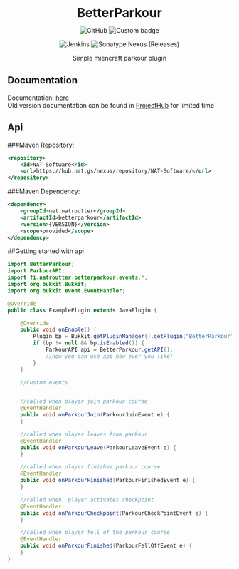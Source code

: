 
<div align="center">
<h1 style="margin: 0px;font-weight: 700;font-family:-apple-system,BlinkMacSystemFont,Segoe UI,Helvetica,Arial,sans-serif,Apple Color Emoji,Segoe UI Emoji">BetterParkour</h1>

![GitHub](https://img.shields.io/github/license/natroutter/betterparkour?style=for-the-badge)
![Custom badge](https://img.shields.io/endpoint?color=%2303fc4e&style=for-the-badge&url=https%3A%2F%2Fhub.nat.gs%2Fjavadoc%2Fversion.php%3Fproject%3Dbetterparkour)

![Jenkins](https://img.shields.io/jenkins/build?jobUrl=https%3A%2F%2Fhub.nat.gs%2Fjenkins%2Fjob%2FBetterParkour%2F&style=for-the-badge)
![Sonatype Nexus (Releases)](https://img.shields.io/nexus/r/net.natroutter/betterparkour?server=https%3A%2F%2Fhub.nat.gs%2Fnexus%2F&style=for-the-badge)

Simple miencraft parkour plugin
 
</div>

## Documentation
Documentation: [here](https://hub.nat.gs/javadoc/latest.php?project=betterparkour)  
Old version documentation can be found in [ProjectHub](https://hub.nat.gs/index.php?project=BetterParkour) for limited time

## Api
###Maven Repository:
````xml
<repository>
    <id>NAT-Software</id>
    <url>https://hub.nat.gs/nexus/repository/NAT-Software/</url>
</repository>
````

###Maven Dependency:
````xml
<dependency>
    <groupId>net.natroutter</groupId>
    <artifactId>betterparkour</artifactId>
    <version>{VERSION}</version>
    <scope>provided</scope>
</dependency>
````

##Getting started with api

````java
import BetterParkour;
import ParkourAPI;
import fi.natroutter.betterparkour.events.*;
import org.bukkit.Bukkit;
import org.bukkit.event.EventHandler;

@Override
public class ExamplePlugin extends JavaPlugin {

    @Override
    public void onEnable() {
        Plugin bp = Bukkit.getPluginManager().getPlugin("BetterParkour");
        if (bp != null && bp.isEnabled()) {
            ParkourAPI api = BetterParkour.getAPI();
            //now you can use api how ever you like!
        }
    }

    //Custom events


    //called when player join parkour course
    @EventHandler
    public void onParkourJoin(ParkourJoinEvent e) {
    }

    //called when player leaves from parkour
    @EventHandler
    public void onParkourLeave(ParkourLeaveEvent e) {
    }

    //called when player finishes parkour course
    @EventHandler
    public void onParkourFinished(ParkourFinishedEvent e) {
    }

    //called when  player activates checkpoint
    @EventHandler
    public void onParkourCheckpoint(ParkourCheckPointEvent e) {
    }

    //called when player fell of the parkour course
    @EventHandler
    public void onParkourFinished(ParkourFellOffEvent e) {
    }
}
````























